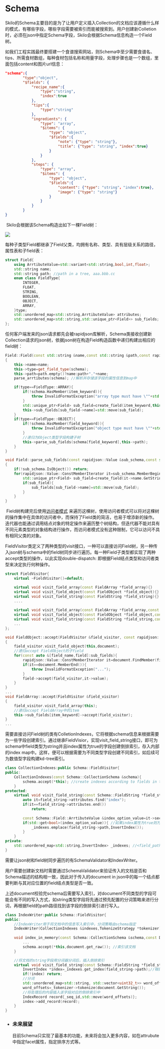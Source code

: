 # Schema

​		Skilo的Schema主要目的是为了让用户定义插入Collection的文档应该遵循什么样的模式，有哪些字段，哪些字段需要被索引而能被搜索到。用户创建新Colletion时，必须在json中指定Schema字段，Skilo会根据Schema信息构造一个Field树。

​		如我们工程实践最终要搭建一个食谱搜索网站，则Schema中至少需要食谱名、tips、所需食材数组，每种食材包括名称和用量字段，处理步骤也是一个数组，里面包括content和图片url信息：

```json
"schema":{
        "type":"object",
        "$fields": {
            "recipe_name":{
                "type":"string",
                "index":true
            },
            "tips":{
                "type":"string"
            },
            "ingredients": {
                "type": "array",
                "$items": {
                    "type": "object",
                    "$fields":{
                        "note": {"type": "string"},
                        "title": {"type": "string", "index":true}
                    }
                }
            },
            "steps": {
                "type": "array",
                "$items": {
                    "type": "object",
                    "$fields":{
                        "content": {"type": "string"，"index":true},
                        "image": {"type": "string"}
                    }
                }
            }
        }
}
```

​	Skilo会根据该Schema构造出如下一棵Field树：

![](https://github.com/demonatic/Image-Hosting/blob/master/Skilo/Skilo%20Schema.png)

​	每种子类型Field都继承了Field父类，均拥有名称、类型、具有层级关系的路径，属性表和子field表：

```c++
struct Field{
    using ArrtibuteValue=std::variant<std::string,bool,int,float>;
    std::string name;
    std::string path; //path in a tree, aaa.bbb.cc
    enum class FieldType{
        INTEGER,
        FLOAT,
        STRING,
        BOOLEAN,
        OBJECT,
        ARRAY,
	}type;
    std::unordered_map<std::string,ArrtibuteValue> attributes;
    std::unordered_map<std::string,std::unique_ptr<Field>> sub_fields;
};
```

​		任何客户端发来的json请求都先会被rapidjson库解析，Schema类接收创建新Collection请求的json树，依据json树在构造Field构造函数中递归构建出相应的field树：

```c++
Field::Field(const std::string &name,const std::string &path,const rapidjson::Value &schema)
{
    this->name=name;
    this->type=get_field_type(schema);
    this->path=path.empty()?name:path+"."+name;
    parse_arrtibutes(schema); //解析并存储该字段的属性信息到map中

    if(type==FieldType::ARRAY){
        if(!schema.HasMember(item_keyword)){
            throw InvalidFormatException("array type must have \""+std::string(item_keyword)+"\" keyword");
        }
        std::unique_ptr<Field> sub_field=create_field(item_keyword,this->path,schema[item_keyword]); //递归为Array类型字段构建子树
        this->sub_fields[sub_field->name]=std::move(sub_field);
    }
    if(type==FieldType::OBJECT){
        if(!schema.HasMember(field_keyword)){
            throw InvalidFormatException("object type must have \""+std::string(field_keyword)+"\" keyword");
        }
        //递归为Object类型字段构建子树
        this->parse_sub_fields(schema[field_keyword],this->path);
    }
}
```

```c++
void Field::parse_sub_fields(const rapidjson::Value &sub_schema,const std::string &path)
{
    if(!sub_schema.IsObject()) return;
    for(rapidjson::Value::ConstMemberIterator it=sub_schema.MemberBegin();it!=sub_schema.MemberEnd();++it){
        std::unique_ptr<Field> sub_field=create_field(it->name.GetString(),path,it->value);
        if(sub_field){
            sub_fields[sub_field->name]=std::move(sub_field);
        }
    }
}
```

​		Field树构建完后使用[访问者模式](https://www.tutorialspoint.com/design_pattern/visitor_pattern.htm "Title") 来遍历这棵树，使用访问者模式可以将对这棵树的操作集中在具体的访问者中，而保持了Field类的简洁，也易于增添新的操作。迭代器也能通过调用结点对象的特定操作来遍历整个树结构，但迭代器不能对具有不同元素类型的对象结构进行操作，而访问者模式没有这种限制，它可以访问不具有相同父类的对象。

​		FieldVisitor类定义了两种类型的visit接口，一种可以直接访问Field树，另一种传入json树与schema中的field树同步进行遍历。每一种Field子类型都实现了两种accept类型的操作，以此实现double-dispatch: 即根据Field结点类型和访问者类型来决定执行何种操作。

```c++
struct FieldVisitor{
    virtual ~FieldVisitor()=default;

    virtual void visit_field_array(const FieldArray *field_array){}
    virtual void visit_field_object(const FieldObject *field_object){}
    virtual void visit_field_string(const FieldString *field_string){}
    ....
    
    virtual void visit_field_array(const FieldArray *field_array,const rapidjson::Value &document){}
    virtual void visit_field_object(const FieldObject *field_object,const rapidjson::Value &document){}
    virtual void visit_field_string(const FieldString *field_string,const rapidjson::Value &document){}
    ...
};

void FieldObject::accept(FieldVisitor &field_visitor, const rapidjson::Value &document)
{
    field_visitor.visit_field_object(this,document);
    //递归accept FieldObject的子field
    for(const auto &[field_name,field]:sub_fields){
        rapidjson::Value::ConstMemberIterator it=document.FindMember(field_name.c_str());
        if(it==document.MemberEnd()){
            throw InvalidFormatException("...");
        }
        field->accept(field_visitor,it->value);
    }
}
...
void FieldArray::accept(FieldVisitor &field_visitor)
{
    field_visitor.visit_field_array(this);
    //递归accept FieldArray中的item
    this->sub_fields[item_keyword]->accept(field_visitor);
}
...
```

​		需要直接访问Field树的类有ColletionIndexes，它将根据schema信息来根据需要为一些字段创建索引。通过继承FieldVisior，实现visit_field_string接口，即可为schema中field类型为string并且index属性为true的字段创建倒排索引，存入内部的index map中。这样，便可以根据需要为不同类型字段创建不同索引，如后续可为数值型字段构建kd-tree索引。

```c++
class CollectionIndexes:public Schema::FieldVisitor{
public:
    CollectionIndexes(const Schema::CollectionSchema &schema){
        schema.accept(*this); //create indexes according to fields in the schema
    }
protected:
    virtual void visit_field_string(const Schema::FieldString *field_string) override{
        auto it=field_string->attributes.find("index");
        if(it==field_string->attributes.end())
            return;
        
        const Schema::Field::ArrtibuteValue &index_option_value=it->second;
        if(std::get<bool>(index_option_value)){ //如果index属性为true则为其创建倒排索引
            _indexes.emplace(field_string->path,InvertIndex());
        }
    }
private:
	std::unordered_map<std::string,InvertIndex> _indexes; //<field_path,index>
}
```

需要让json树和field树同步遍历的有SchemaValidator和IndexWriter。

用户需要创建新文档时需要通过SchemaValidator来验证传入的文档是否和Schema描述的结构相一致，因此对于传入的document in json中的每一个结点都要判断与其对应位置的field结点类型是否一致。

上述document校验完schema后需要写入索引，对document不同类型的字段可能会有不同的写入方式，如string类型字段将先通过预先配置的分词策略来进行分词，再根据field的path路径找到该字段的倒排索引进行写入。

```c++
class IndexWriter:public Schema::FieldVisitor{
public:
    //IndexWriter用于将文档中的信息写入索引中，分词策略由schema指定
    IndexWriter(CollectionIndexes &indexes,TokenizeStrategy *tokenizer);
    
    void index_in_memory(const Schema::CollectionSchema &schema,const Document &document){
        ...
        schema.accept(*this,document.get_raw()); //索引该文档
    }

	//将文档的string字段用分词器分词后，插入倒排索引
    virtual void visit_field_string(const Schema::FieldString *field_string,const rapidjson::Value &document) override{
        InvertIndex *index=_indexes.get_index(field_string->path);//根据field_path找到索引
        if(!index) return;
        //分词
        std::unordered_map<std::string, std::vector<uint32_t>> word_offsets;
        word_offsets=_tokenizer->tokenize(document.GetString());
        //将处理后的内容插入该字段对应的倒排索引中
        IndexRecord record{_seq_id,std::move(word_offsets)};
        index->add_record(record);
    }
}
```

* ### 未来展望

  目前Schema只实现了最基本的功能，未来将会加入更多内容，如在attrubute中指定facet属性，指定排序方式等。